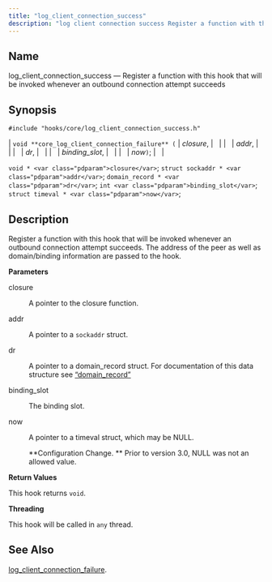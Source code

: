 ```yaml
---
title: "log_client_connection_success"
description: "log client connection success Register a function with this hook that will be invoked whenever an outbound connection attempt succeeds void core log client connection failure closure addr dr binding slot now void closure struct sockaddr addr domain record dr int binding slot struct timeval now Register a function with..."
---
```


<a name="hooks.core.log_client_connection_success"></a> 
## Name

log_client_connection_success — Register a function with this hook that will be invoked whenever an outbound connection attempt succeeds

## Synopsis

`#include "hooks/core/log_client_connection_success.h"`

| `void **core_log_client_connection_failure** (` | <var class="pdparam">closure</var>, |   |
|   | <var class="pdparam">addr</var>, |   |
|   | <var class="pdparam">dr</var>, |   |
|   | <var class="pdparam">binding_slot</var>, |   |
|   | <var class="pdparam">now</var>`)`; |   |

`void * <var class="pdparam">closure</var>`;
`struct sockaddr * <var class="pdparam">addr</var>`;
`domain_record * <var class="pdparam">dr</var>`;
`int <var class="pdparam">binding_slot</var>`;
`struct timeval * <var class="pdparam">now</var>`;<a name="idp41044320"></a> 
## Description

Register a function with this hook that will be invoked whenever an outbound connection attempt succeeds. The address of the peer as well as domain/binding information are passed to the hook.

**<a name="idp41045696"></a> Parameters**

<dl class="variablelist">

<dt>closure</dt>

<dd>

A pointer to the closure function.

</dd>

<dt>addr</dt>

<dd>

A pointer to a `sockaddr` struct.

</dd>

<dt>dr</dt>

<dd>

A pointer to a domain_record struct. For documentation of this data structure see [“domain_record”](/momentum/3/3-api/structs-domain-record)

</dd>

<dt>binding_slot</dt>

<dd>

The binding slot.

</dd>

<dt>now</dt>

<dd>

A pointer to a timeval struct, which may be NULL.

**Configuration Change. ** Prior to version 3.0, NULL was not an allowed value.

</dd>

</dl>

**<a name="idp41058480"></a> Return Values**

This hook returns `void`.

**<a name="idp41059840"></a> Threading**

This hook will be called in `any` thread.

<a name="idp41061360"></a> 
## See Also

[log_client_connection_failure](/momentum/3/3-api/hooks-core-log-client-connection-failure).